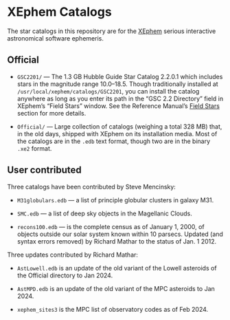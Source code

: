 # XEphem Catalogs

The star catalogs in this repository are for the
[XEphem](https://xephem.github.io/XEphem/Site/xephem.html) serious
interactive astronomical software ephemeris.

## Official

* `GSC2201/` — The 1.3 GB Hubble Guide Star Catalog 2.2.0.1 which
  includes stars in the magnitude range 10.0–18.5.  Though traditionally
  installed at `/usr/local/xephem/catalogs/GSC2201`, you can install the
  catalog anywhere as long as you enter its path in the “GSC 2.2
  Directory” field in XEphem’s “Field Stars” window.  See the Reference
  Manual’s [Field
  Stars](https://xephem.github.io/XEphem/Site/help/xephem.html#mozTocId147305)
  section for more details.

* `Official/` — Large collection of catalogs (weighing a total 328 MB)
  that, in the old days, shipped with XEphem on its installation media.
  Most of the catalogs are in the `.edb` text format, though two are in
  the binary `.xe2` format.

## User contributed

Three catalogs have been contributed by Steve Mencinsky:

* `M31globulars.edb` — a list of principle globular clusters in galaxy M31.

* `SMC.edb` — a list of deep sky objects in the Magellanic Clouds.

* `recons100.edb` — is the complete census as of January 1, 2000, of
  objects outside our solar system known within 10 parsecs. Updated
  (and syntax errors removed) by Richard Mathar to the status of Jan. 1 2012.

Three updates contributed by Richard Mathar:

* `AstLowell.edb` is an update of the old variant
  of the Lowell asteroids of the Official directory to Jan 2024.

* `AstMPD.edb` is an update of the old variant of the MPC asteroids
  to Jan 2024.

* `xephem_sites3` is the MPC list of observatory codes as of Feb 2024.

